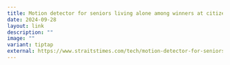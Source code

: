 ```yaml
---
title: Motion detector for seniors living alone among winners at citizen hackathon
date: 2024-09-28
layout: link
description: ""
image: ""
variant: tiptap
external: https://www.straitstimes.com/tech/motion-detector-for-seniors-living-alone-takes-top-prize-at-citizen-hackathon
---
```

